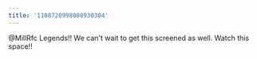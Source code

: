 ```yaml
---
title: '1108720998008930304'
---
```


@MillRfc Legends!! We can't wait to get this screened as well. Watch this space!!